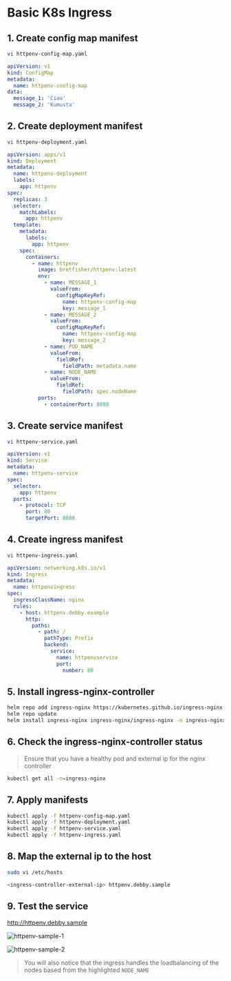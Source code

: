 # Basic K8s Ingress

## 1. Create config map manifest

```bash
vi httpenv-config-map.yaml
```

```yaml
apiVersion: v1
kind: ConfigMap
metadata:
  name: httpenv-config-map
data:
  message_1: 'Ciao'
  message_2: 'Kumusta'
```

## 2. Create deployment manifest

```bash
vi httpenv-deployment.yaml
```

```yaml
apiVersion: apps/v1
kind: Deployment
metadata:
  name: httpenv-deployment
  labels:
    app: httpenv
spec:
  replicas: 3
  selector:
    matchLabels:
      app: httpenv
  template:
    metadata:
      labels:
        app: httpenv
    spec:
      containers:
        - name: httpenv
          image: bretfisher/httpenv:latest
          env:
            - name: MESSAGE_1
              valueFrom:
                configMapKeyRef:
                  name: httpenv-config-map
                  key: message_1
            - name: MESSAGE_2
              valueFrom:
                configMapKeyRef:
                  name: httpenv-config-map
                  key: message_2
            - name: POD_NAME
              valueFrom:
                fieldRef:
                  fieldPath: metadata.name
            - name: NODE_NAME
              valueFrom:
                fieldRef:
                  fieldPath: spec.nodeName
          ports:
            - containerPort: 8888
```

## 3. Create service manifest

```bash
vi httpenv-service.yaml
```

```yaml
apiVersion: v1
kind: Service
metadata:
  name: httpenv-service
spec:
  selector:
    app: httpenv
  ports:
    - protocol: TCP
      port: 80
      targetPort: 8888
```

## 4. Create ingress manifest

```bash
vi httpenv-ingress.yaml
```

```yaml
apiVersion: networking.k8s.io/v1
kind: Ingress
metadata:
  name: httpenvingress
spec:
  ingressClassName: nginx
  rules:
    - host: httpenv.debby.example
      http:
        paths:
          - path: /
            pathType: Prefix
            backend:
              service:
                name: httpenvservice
                port:
                  number: 80
```

## 5. Install ingress-nginx-controller

```bash
helm repo add ingress-nginx https://kubernetes.github.io/ingress-nginx
helm repo update
helm install ingress-nginx ingress-nginx/ingress-nginx -n ingress-nginx --create-namespace
```

## 6. Check the ingress-nginx-controller status

> Ensure that you have a healthy pod and external ip for the nginx controller

```bash
kubectl get all -n=ingress-nginx
```

## 7. Apply manifests

```bash
kubectl apply -f httpenv-config-map.yaml
kubectl apply -f httpenv-deployment.yaml
kubectl apply -f httpenv-service.yaml
kubectl apply -f httpenv-ingress.yaml
```

## 8. Map the external ip to the host

```bash
sudo vi /etc/hosts

<ingress-controller-external-ip> httpenv.debby.sample
```

## 9. Test the service

<http://httpenv.debby.sample>

![httpenv-sample-1](/httpenv-sample-1.png)

![httpenv-sample-2](/httpenv-sample-2.png)

> You will also notice that the ingress handles the loadbalancing of the nodes based from the highlighted `NODE_NAME`
